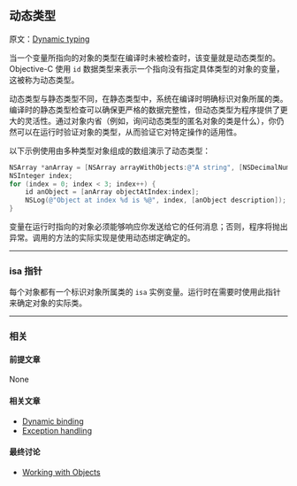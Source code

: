 ## 动态类型

原文：[Dynamic typing](https://developer.apple.com/library/archive/documentation/General/Conceptual/DevPedia-CocoaCore/DynamicTyping.html#//apple_ref/doc/uid/TP40008195-CH62-SW1)

当一个变量所指向的对象的类型在编译时未被检查时，该变量就是动态类型的。Objective-C 使用 `id` 数据类型来表示一个指向没有指定具体类型的对象的变量，这被称为动态类型。

动态类型与静态类型不同，在静态类型中，系统在编译时明确标识对象所属的类。编译时的静态类型检查可以确保更严格的数据完整性，但动态类型为程序提供了更大的灵活性。通过对象内省（例如，询问动态类型的匿名对象的类是什么），你仍然可以在运行时验证对象的类型，从而验证它对特定操作的适用性。

以下示例使用由多种类型对象组成的数组演示了动态类型：

```objectivec
NSArray *anArray = [NSArray arrayWithObjects:@"A string", [NSDecimalNumber zero], [NSDate date], nil];
NSInteger index;
for (index = 0; index < 3; index++) {
    id anObject = [anArray objectAtIndex:index];
    NSLog(@"Object at index %d is %@", index, [anObject description]);
}
```

变量在运行时指向的对象必须能够响应你发送给它的任何消息；否则，程序将抛出异常。调用的方法的实际实现是使用动态绑定确定的。

---

### isa 指针

每个对象都有一个标识对象所属类的 `isa` 实例变量。运行时在需要时使用此指针来确定对象的实际类。

---

### 相关

#### 前提文章

None

#### 相关文章

- [Dynamic binding](https://developer.apple.com/library/archive/documentation/General/Conceptual/DevPedia-CocoaCore/DynamicBinding.html#//apple_ref/doc/uid/TP40008195-CH15-SW1)
- [Exception handling](https://developer.apple.com/library/archive/documentation/General/Conceptual/DevPedia-CocoaCore/ExceptionHandling.html#//apple_ref/doc/uid/TP40008195-CH18-SW1)

#### 最终讨论

* [Working with Objects](https://developer.apple.com/library/archive/documentation/Cocoa/Conceptual/ProgrammingWithObjectiveC/WorkingwithObjects/WorkingwithObjects.html#//apple_ref/doc/uid/TP40011210-CH4)




